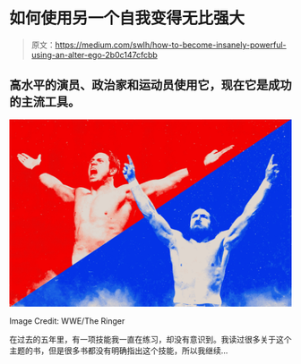 # 如何使用另一个自我变得无比强大

> 原文：<https://medium.com/swlh/how-to-become-insanely-powerful-using-an-alter-ego-2b0c147cfcbb>

## 高水平的演员、政治家和运动员使用它，现在它是成功的主流工具。

![](img/fc4bef210cf8b5411c6111ad016d3359.png)

Image Credit: WWE/The Ringer

在过去的五年里，有一项技能我一直在练习，却没有意识到。我读过很多关于这个主题的书，但是很多书都没有明确指出这个技能，所以我继续…